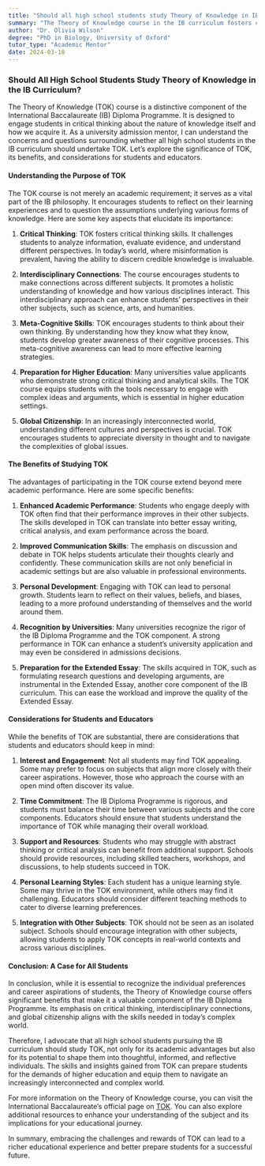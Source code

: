 ```yaml
---
title: "Should all high school students study Theory of Knowledge in IB (International Baccalaureate) curriculum?"
summary: "The Theory of Knowledge course in the IB curriculum fosters critical thinking and understanding of knowledge, benefiting all high school students."
author: "Dr. Olivia Wilson"
degree: "PhD in Biology, University of Oxford"
tutor_type: "Academic Mentor"
date: 2024-03-18
---
```


### Should All High School Students Study Theory of Knowledge in the IB Curriculum?

The Theory of Knowledge (TOK) course is a distinctive component of the International Baccalaureate (IB) Diploma Programme. It is designed to engage students in critical thinking about the nature of knowledge itself and how we acquire it. As a university admission mentor, I can understand the concerns and questions surrounding whether all high school students in the IB curriculum should undertake TOK. Let’s explore the significance of TOK, its benefits, and considerations for students and educators.

#### Understanding the Purpose of TOK

The TOK course is not merely an academic requirement; it serves as a vital part of the IB philosophy. It encourages students to reflect on their learning experiences and to question the assumptions underlying various forms of knowledge. Here are some key aspects that elucidate its importance:

1. **Critical Thinking**: TOK fosters critical thinking skills. It challenges students to analyze information, evaluate evidence, and understand different perspectives. In today’s world, where misinformation is prevalent, having the ability to discern credible knowledge is invaluable.

2. **Interdisciplinary Connections**: The course encourages students to make connections across different subjects. It promotes a holistic understanding of knowledge and how various disciplines interact. This interdisciplinary approach can enhance students’ perspectives in their other subjects, such as science, arts, and humanities.

3. **Meta-Cognitive Skills**: TOK encourages students to think about their own thinking. By understanding how they know what they know, students develop greater awareness of their cognitive processes. This meta-cognitive awareness can lead to more effective learning strategies.

4. **Preparation for Higher Education**: Many universities value applicants who demonstrate strong critical thinking and analytical skills. The TOK course equips students with the tools necessary to engage with complex ideas and arguments, which is essential in higher education settings.

5. **Global Citizenship**: In an increasingly interconnected world, understanding different cultures and perspectives is crucial. TOK encourages students to appreciate diversity in thought and to navigate the complexities of global issues.

#### The Benefits of Studying TOK

The advantages of participating in the TOK course extend beyond mere academic performance. Here are some specific benefits:

1. **Enhanced Academic Performance**: Students who engage deeply with TOK often find that their performance improves in their other subjects. The skills developed in TOK can translate into better essay writing, critical analysis, and exam performance across the board.

2. **Improved Communication Skills**: The emphasis on discussion and debate in TOK helps students articulate their thoughts clearly and confidently. These communication skills are not only beneficial in academic settings but are also valuable in professional environments.

3. **Personal Development**: Engaging with TOK can lead to personal growth. Students learn to reflect on their values, beliefs, and biases, leading to a more profound understanding of themselves and the world around them.

4. **Recognition by Universities**: Many universities recognize the rigor of the IB Diploma Programme and the TOK component. A strong performance in TOK can enhance a student’s university application and may even be considered in admissions decisions.

5. **Preparation for the Extended Essay**: The skills acquired in TOK, such as formulating research questions and developing arguments, are instrumental in the Extended Essay, another core component of the IB curriculum. This can ease the workload and improve the quality of the Extended Essay.

#### Considerations for Students and Educators

While the benefits of TOK are substantial, there are considerations that students and educators should keep in mind:

1. **Interest and Engagement**: Not all students may find TOK appealing. Some may prefer to focus on subjects that align more closely with their career aspirations. However, those who approach the course with an open mind often discover its value.

2. **Time Commitment**: The IB Diploma Programme is rigorous, and students must balance their time between various subjects and the core components. Educators should ensure that students understand the importance of TOK while managing their overall workload.

3. **Support and Resources**: Students who may struggle with abstract thinking or critical analysis can benefit from additional support. Schools should provide resources, including skilled teachers, workshops, and discussions, to help students succeed in TOK.

4. **Personal Learning Styles**: Each student has a unique learning style. Some may thrive in the TOK environment, while others may find it challenging. Educators should consider different teaching methods to cater to diverse learning preferences.

5. **Integration with Other Subjects**: TOK should not be seen as an isolated subject. Schools should encourage integration with other subjects, allowing students to apply TOK concepts in real-world contexts and across various disciplines.

#### Conclusion: A Case for All Students

In conclusion, while it is essential to recognize the individual preferences and career aspirations of students, the Theory of Knowledge course offers significant benefits that make it a valuable component of the IB Diploma Programme. Its emphasis on critical thinking, interdisciplinary connections, and global citizenship aligns with the skills needed in today’s complex world.

Therefore, I advocate that all high school students pursuing the IB curriculum should study TOK, not only for its academic advantages but also for its potential to shape them into thoughtful, informed, and reflective individuals. The skills and insights gained from TOK can prepare students for the demands of higher education and equip them to navigate an increasingly interconnected and complex world.

For more information on the Theory of Knowledge course, you can visit the International Baccalaureate’s official page on [TOK](https://www.ibo.org/programmes/diploma-programme/curriculum/dp-core/theory-of-knowledge/). You can also explore additional resources to enhance your understanding of the subject and its implications for your educational journey. 

In summary, embracing the challenges and rewards of TOK can lead to a richer educational experience and better prepare students for a successful future.
    